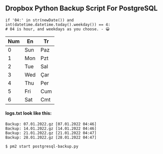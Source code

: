 ## Dropbox Python Backup Script For PostgreSQL

    if '04:' in str(newDate()) and int(datetime.datetime.today().weekday()) == 4:
    # 04 is hour, and weekdays as you choose. - 😀

| Num | En  | Tr |
| -- | ---- | --- |
| 0  | Sun  | Paz |
| 1  | Mon  | Pzt |
| 2  | Tue  | Sal |
| 3  | Wed  | Çar |
| 4  | Thu  | Per |
| 5  | Fri  | Cum |
| 6  | Sat  | Cmt |
  
#### logs.txt look like this:

    Backup: 07.01.2022.gz [07.01.2022 04:46]
    Backup: 14.01.2022.gz [14.01.2022 04:46]
    Backup: 21.01.2022.gz [21.01.2022 04:47]
    Backup: 28.01.2022.gz [28.01.2022 04:47]

`$ pm2 start postgresql-backup.py`
